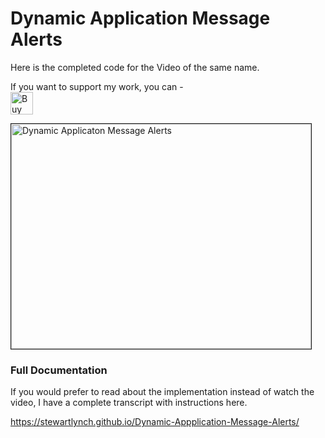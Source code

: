 # Dynamic Application Message Alerts

Here is the completed code for the Video of the same name.

If you want to support my work, you can - </br>
<a href='https://ko-fi.com/Z8Z22WRVG' target='_blank'><img height='36' style='border:0px;height:36px;' src='https://cdn.ko-fi.com/cdn/kofi3.png?v=2' border='0' alt='Buy Me a Coffee at ko-fi.com' /></a>

<a href="http://www.youtube.com/watch?feature=player_embedded&v=vsRTdJQeGrc
" target="_blank"><img src="http://img.youtube.com/vi/vsRTdJQeGrc/0.jpg" 
alt="Dynamic Applicaton Message Alerts" width="480" height="360" border="1" /></a>

### Full Documentation

If you would prefer to read about the implementation instead of watch the video, I have a complete transcript with instructions here.

https://stewartlynch.github.io/Dynamic-Appplication-Message-Alerts/

